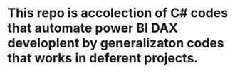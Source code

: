 # This repo is accolection of C# codes that automate power BI DAX developlent by generalizaton codes that works in deferent projects.
